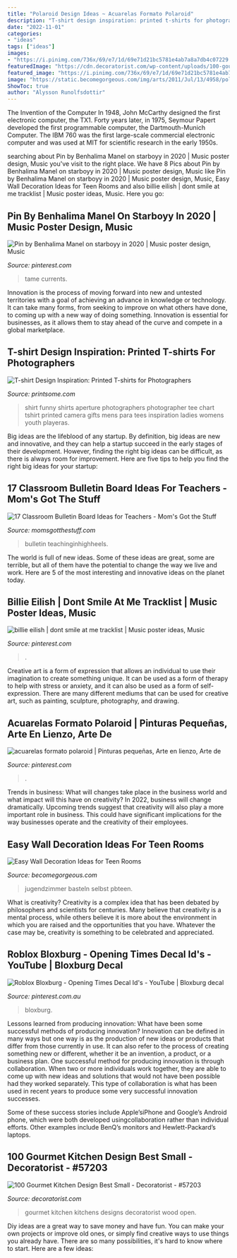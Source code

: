 ```yaml
---
title: "Polaroid Design Ideas ~ Acuarelas Formato Polaroid"
description: "T-shirt design inspiration: printed t-shirts for photographers"
date: "2022-11-01"
categories:
- "ideas"
tags: ["ideas"]
images:
- "https://i.pinimg.com/736x/69/e7/1d/69e71d21bc5781e4ab7a8a7db4c07229.jpg"
featuredImage: "https://cdn.decoratorist.com/wp-content/uploads/100-gourmet-kitchen-design-best-small-164990.jpg"
featured_image: "https://i.pinimg.com/736x/69/e7/1d/69e71d21bc5781e4ab7a8a7db4c07229.jpg"
image: "https://static.becomegorgeous.com/img/arts/2011/Jul/13/4958/polaroid_decor.jpg"
ShowToc: true
author: "Alysson Runolfsdottir"
---
```



The Invention of the Computer
In 1948, John McCarthy designed the first electronic computer, the TX1. Forty years later, in 1975, Seymour Papert developed the first programmable computer, the Dartmouth-Munich Computer. The IBM 760 was the first large-scale commercial electronic computer and was used at MIT for scientific research in the early 1950s.

	

		
searching about Pin by Benhalima Manel on starboyy in 2020 | Music poster design, Music you've visit to the right place. We have 8 Pics about Pin by Benhalima Manel on starboyy in 2020 | Music poster design, Music like Pin by Benhalima Manel on starboyy in 2020 | Music poster design, Music, Easy Wall Decoration Ideas for Teen Rooms and also billie eilish | dont smile at me tracklist | Music poster ideas, Music. Here you go:
		
    
## Pin By Benhalima Manel On Starboyy In 2020 | Music Poster Design, Music

<img loading=lazy src="https://i.pinimg.com/736x/6d/f3/30/6df3303af505353768a18c0bf183eaa2.jpg" onerror="this.onerror=null;this.src='https://tse2.mm.bing.net/th?id=OIP.-jwLBafAZX_6ITQNov2ccAHaLI&amp;pid=15.1';" alt="Pin by Benhalima Manel on starboyy in 2020 | Music poster design, Music">

_Source: pinterest.com_

>tame currents. 

	

Innovation is the process of moving forward into new and untested territories with a goal of achieving an advance in knowledge or technology. It can take many forms, from seeking to improve on what others have done, to coming up with a new way of doing something. Innovation is essential for businesses, as it allows them to stay ahead of the curve and compete in a global marketplace.

    
## T-shirt Design Inspiration: Printed T-shirts For Photographers

<img loading=lazy src="http://www.printsome.com/blog/wp-content/uploads/ice-cream-tees-aperture-t-shirt.jpg" onerror="this.onerror=null;this.src='https://tse2.mm.bing.net/th?id=OIP.YTJf4So4zf5cTwCc7KIdXgHaKp&amp;pid=15.1';" alt="T-shirt Design Inspiration: Printed T-shirts for Photographers">

_Source: printsome.com_

>shirt funny shirts aperture photographers photographer tee chart tshirt printed camera gifts mens para tees inspiration ladies womens youth playeras. 

	

Big ideas are the lifeblood of any startup. By definition, big ideas are new and innovative, and they can help a startup succeed in the early stages of their development. However, finding the right big ideas can be difficult, as there is always room for improvement. Here are five tips to help you find the right big ideas for your startup: 

    
## 17 Classroom Bulletin Board Ideas For Teachers - Mom&#039;s Got The Stuff

<img loading=lazy src="https://momsgotthestuff.com/wp-content/uploads/2020/10/bulletin-board-ideas-6.jpg" onerror="this.onerror=null;this.src='https://tse1.mm.bing.net/th?id=OIP.jkf_uATUNmfDfr_GOl41fgHaHa&amp;pid=15.1';" alt="17 Classroom Bulletin Board Ideas for Teachers - Mom&#039;s Got the Stuff">

_Source: momsgotthestuff.com_

>bulletin teachinginhighheels. 

	

The world is full of new ideas. Some of these ideas are great, some are terrible, but all of them have the potential to change the way we live and work. Here are 5 of the most interesting and innovative ideas on the planet today.

    
## Billie Eilish | Dont Smile At Me Tracklist | Music Poster Ideas, Music

<img loading=lazy src="https://i.pinimg.com/736x/69/e7/1d/69e71d21bc5781e4ab7a8a7db4c07229.jpg" onerror="this.onerror=null;this.src='https://tse1.mm.bing.net/th?id=OIP.nRXVD6vbArV029qaQDx45QHaKX&amp;pid=15.1';" alt="billie eilish | dont smile at me tracklist | Music poster ideas, Music">

_Source: pinterest.com_

>. 

	

Creative art is a form of expression that allows an individual to use their imagination to create something unique. It can be used as a form of therapy to help with stress or anxiety, and it can also be used as a form of self-expression. There are many different mediums that can be used for creative art, such as painting, sculpture, photography, and drawing.

    
## Acuarelas Formato Polaroid | Pinturas Pequeñas, Arte En Lienzo, Arte De

<img loading=lazy src="https://i.pinimg.com/originals/7f/06/0a/7f060a24708e20ddea96db4642f3142f.jpg" onerror="this.onerror=null;this.src='https://tse1.mm.bing.net/th?id=OIP.jjgbK-eCPOaaVeFmHr1m7AHaJ3&amp;pid=15.1';" alt="acuarelas formato polaroid | Pinturas pequeñas, Arte en lienzo, Arte de">

_Source: pinterest.com_

>. 

	

Trends in business: What will changes take place in the business world and what impact will this have on creativity?
In 2022, business will change dramatically. Upcoming trends suggest that creativity will also play a more important role in business. This could have significant implications for the way businesses operate and the creativity of their employees.

    
## Easy Wall Decoration Ideas For Teen Rooms

<img loading=lazy src="https://static.becomegorgeous.com/img/arts/2011/Jul/13/4958/polaroid_decor.jpg" onerror="this.onerror=null;this.src='https://tse4.mm.bing.net/th?id=OIP.u9gxXGhxtIcAP_ft3ve5xAHaHa&amp;pid=15.1';" alt="Easy Wall Decoration Ideas for Teen Rooms">

_Source: becomegorgeous.com_

>jugendzimmer basteln selbst pbteen. 

	

What is creativity?
Creativity is a complex idea that has been debated by philosophers and scientists for centuries. Many believe that creativity is a mental process, while others believe it is more about the environment in which you are raised and the opportunities that you have. Whatever the case may be, creativity is something to be celebrated and appreciated.

    
## Roblox Bloxburg - Opening Times Decal Id&#039;s - YouTube | Bloxburg Decal

<img loading=lazy src="https://i.pinimg.com/736x/24/48/fc/2448fcafe354a79e4025d735d30322ff.jpg" onerror="this.onerror=null;this.src='https://tse3.mm.bing.net/th?id=OIP.sht3qh1w69rSR2Y6o-HgQgHaEK&amp;pid=15.1';" alt="Roblox Bloxburg - Opening Times Decal Id&#039;s - YouTube | Bloxburg decal">

_Source: pinterest.com.au_

>bloxburg. 

	

Lessons learned from producing innovation: What have been some successful methods of producing innovation?
Innovation can be defined in many ways but one way is as the production of new ideas or products that differ from those currently in use. It can also refer to the process of creating something new or different, whether it be an invention, a product, or a business plan.
One successful method for producing innovation is through collaboration. When two or more individuals work together, they are able to come up with new ideas and solutions that would not have been possible had they worked separately. This type of collaboration is what has been used in recent years to produce some very successful innovation successes.

Some of these success stories include Apple’siPhone and Google’s Android phone, which were both developed usingcollaboration rather than individual efforts. Other examples include BenQ’s monitors and Hewlett-Packard’s laptops.

    
## 100 Gourmet Kitchen Design Best Small - Decoratorist - #57203

<img loading=lazy src="https://cdn.decoratorist.com/wp-content/uploads/100-gourmet-kitchen-design-best-small-164990.jpg" onerror="this.onerror=null;this.src='https://tse3.mm.bing.net/th?id=OIP.AkKGnFhii5P6v_V2FCwKowHaFj&amp;pid=15.1';" alt="100 Gourmet Kitchen Design Best Small - Decoratorist - #57203">

_Source: decoratorist.com_

>gourmet kitchen kitchens designs decoratorist wood open. 

	

Diy ideas are a great way to save money and have fun. You can make your own projects or improve old ones, or simply find creative ways to use things you already have. There are so many possibilities, it's hard to know where to start. Here are a few ideas:


